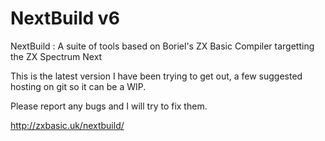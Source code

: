 # NextBuild v6
NextBuild : A suite of tools based on Boriel's ZX Basic Compiler targetting the ZX Spectrum Next

This is the latest version I have been trying to get out, a few suggested hosting on git so it can be a WIP.

Please report any bugs and I will try to fix them.

http://zxbasic.uk/nextbuild/

